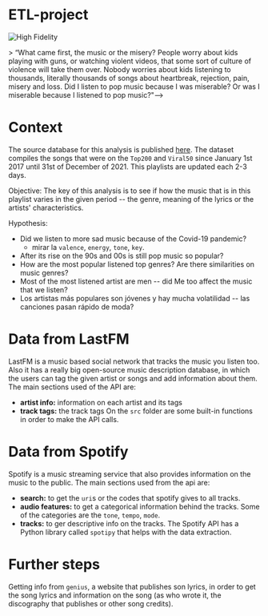 # ETL-project

![High Fidelity](https://64.media.tumblr.com/da7235613f6fe6292360d74d410ece3b/01bebaf99b141ae6-a4/s500x750/1070b19f89a4cc2c1b3420495fb027fcfb1acc9f.gif)
<!-->> “What came first, the music or the misery? People worry about kids playing with guns, or watching violent videos, that some sort of culture of violence will take them over. Nobody worries about kids listening to thousands, literally thousands of songs about heartbreak, rejection, pain, misery and loss. Did I listen to pop music because I was miserable? Or was I miserable because I listened to pop music?"-->

# Context

The source database for this analysis is published [here](https://www.kaggle.com/datasets/dhruvildave/spotify-charts). The dataset compiles the songs that were on the `Top200` and `Viral50` since January 1st 2017 until 31st of December of 2021. This playlists are updated each 2-3 days.

Objective: The key of this analysis is to see if how the music that is in this playlist varies in the given period -- the genre, meaning of the lyrics or the artists' characteristics.

Hypothesis:
- Did we listen to more sad music because of the Covid-19 pandemic?
  - mirar la `valence`, `energy`, `tone`, `key`.
- After its rise on the 90s and 00s is still pop music so popular?
- How are the most popular listened top genres? Are there similarities on music genres?
- Most of the most listened artist are men -- did Me too affect the music that we listen? 
- Los artistas más populares son jóvenes y hay mucha volatilidad -- las canciones pasan rápido de moda?

# Data from LastFM 

LastFM is a music based social network that tracks the music you listen too. Also it has a really big open-source music description database, in which the users can tag the given artist or songs and add information about them. The main sections used of the API are:
- **artist info:** information on each artist and its tags
- **track tags:** the track tags
On the `src` folder are some built-in functions in order to make the API calls.

# Data from Spotify

Spotify is a music streaming service that also provides information on the music to the public.
The main sections used from the api are:
- **search:** to get the `uri`s or the codes that spotify gives to all tracks.
- **audio features:** to get a categorical information behind the tracks. Some of the categories are the `tone`, `tempo`, `mode`.
- **tracks:** to ger descriptive info on the tracks.
The Spotify API has a Python library called `spotipy` that helps with the data extraction.

# Further steps

Getting info from `genius`, a website that publishes son lyrics, in order to get the song lyrics and information on the song (as who wrote it, the discography that publishes or other song credits).

<!--Se extrae la siguiente información:
- información de los géneros musicales de las canciones
- información de los génmeros musicales de los artistas
- información sobre los artistas
- información sobre las canciones seleccionadas
    - duración en ms
    - duración en minutos
    - nivel de acústica
    - nivel de energía
    - nivel de instrumentalidad
    - tono de las canciones
    - como de en directo es la grabación
    - nivel de sonido (en dbs)
    - modo (si es mayor/menor)
    - cantidad de "discurso" que hay en un tema -> es decir, si se trata de una pista hablada, recitada...
    - tempo de la cación en bpms
    - valence, una forma de valorar como de positivas son las canciones (cuanto mejor mayor de valence que tengan) o negativas (valor de valence más bajo)
- se extraen las letras
- se analiza el significado de las letras
- se extrae la fecha de publicación de las canciones

El objetivo de este análisis es extraer la información de la lista de los más escuchados. 
- ver los artistas más escuchados por cantidad de streams.
- los géneros más populares por cantidad de streams.
- recorrido de los artistas más escuchados en las listas.
- ver cuales son los géneros más escuchados.
- ver como evoluciona una canción en el top200 a lo largo del tiempo-->
